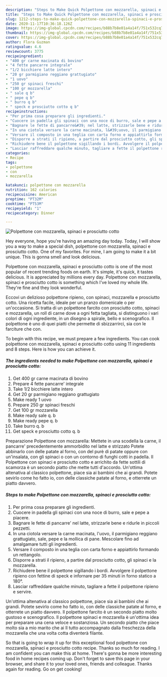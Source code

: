 ```yaml
---
description: "Steps to Make Quick Polpettone con mozzarella, spinaci e prosciutto cotto"
title: "Steps to Make Quick Polpettone con mozzarella, spinaci e prosciutto cotto"
slug: 1212-steps-to-make-quick-polpettone-con-mozzarella-spinaci-e-prosciutto-cotto
date: 2020-11-17T10:36:18.126Z
image: https://img-global.cpcdn.com/recipes/b88b7b8e01a4a14f/751x532cq70/polpettone-con-mozzarella-spinaci-e-prosciutto-cotto-recipe-main-photo.jpg
thumbnail: https://img-global.cpcdn.com/recipes/b88b7b8e01a4a14f/751x532cq70/polpettone-con-mozzarella-spinaci-e-prosciutto-cotto-recipe-main-photo.jpg
cover: https://img-global.cpcdn.com/recipes/b88b7b8e01a4a14f/751x532cq70/polpettone-con-mozzarella-spinaci-e-prosciutto-cotto-recipe-main-photo.jpg
author: Flora Guzman
ratingvalue: 4.6
reviewcount: 3775
recipeingredient:
- "400 gr carne macinata di bovino"
- "4 fette pancarre integrale"
- "1/2 bicchiere latte intero"
- "20 gr parmigiano reggiano grattugiato"
- "1 uovo"
- "250 gr spinaci freschi"
- "100 gr mozzarella"
- " sale q b"
- " pepe q b"
- " burro q b"
- " speck e prosciutto cotto q b"
recipeinstructions:
- "Per prima cosa preparare gli ingredienti."
- "Cuocere in padella gli spinaci con una noce di burro, sale e pepe a piacere."
- "Bagnare le fette di pancarre&#39; nel latte, strizzarle bene e ridurle in piccoli pezzetti."
- "In una ciotola versare la carne macinata, l&#39;uovo, il parmigiano reggiano grattugiato, sale, pepe e la mollica di pane. Mescolare fino ad amalgamare tutti gli ingredienti."
- "Versare il composto in una teglia con carta forno e appiattirlo formando un rettangolo."
- "Disporre a strati il ripieno, a partire dal prosciutto cotto, gli spinaci e la mozzarella."
- "Richiudere bene il polpettone sigillando i bordi. Avvolgere il polpettone ripieno con fettine di speck e infornare per 35 minuti in forno statico a 180°."
- "Lasciar raffreddare qualche minuto, tagliare a fette il polpettone ripieno e servire."
categories:
- Recipe
tags:
- polpettone
- con
- mozzarella

katakunci: polpettone con mozzarella 
nutrition: 162 calories
recipecuisine: American
preptime: "PT32M"
cooktime: "PT53M"
recipeyield: "1"
recipecategory: Dinner

---
```



![Polpettone con mozzarella, spinaci e prosciutto cotto](https://img-global.cpcdn.com/recipes/b88b7b8e01a4a14f/751x532cq70/polpettone-con-mozzarella-spinaci-e-prosciutto-cotto-recipe-main-photo.jpg)

Hey everyone, hope you're having an amazing day today. Today, I will show you a way to make a special dish, polpettone con mozzarella, spinaci e prosciutto cotto. One of my favorites. For mine, I am going to make it a bit unique. This is gonna smell and look delicious.

Polpettone con mozzarella, spinaci e prosciutto cotto is one of the most popular of recent trending foods on earth. It's simple, it's quick, it tastes delicious. It is appreciated by millions every day. Polpettone con mozzarella, spinaci e prosciutto cotto is something which I've loved my whole life. They're fine and they look wonderful.

Eccovi un delizioso polpettone ripieno, con spinaci, mozzarella e prosciutto cotto. Una ricetta facile, ideale per un pranzo domenicale o per un&#39;occasione. Si tratta di un polpettone farcito con prosciutto cotto, spinaci e mozzarella, un roll di carne dove a ogni fetta tagliata, si distinguono i vari colori di ogni ingrediente, in un disegno a spirale, bello e scenografico. Il polpettone è uno di quei piatti che permette di sbizzarrirci, sia con le farciture che con.


To begin with this recipe, we must prepare a few ingredients. You can cook polpettone con mozzarella, spinaci e prosciutto cotto using 11 ingredients and 8 steps. Here is how you can achieve it.

<!--inarticleads1-->

##### The ingredients needed to make Polpettone con mozzarella, spinaci e prosciutto cotto:

1. Get 400 gr carne macinata di bovino
1. Prepare 4 fette pancarre&#39; integrale
1. Take 1/2 bicchiere latte intero
1. Get 20 gr parmigiano reggiano grattugiato
1. Make ready 1 uovo
1. Prepare 250 gr spinaci freschi
1. Get 100 gr mozzarella
1. Make ready  sale q. b
1. Make ready  pepe q. b
1. Take  burro q. b
1. Get  speck e prosciutto cotto q. b


Preparazione Polpettone con mozzarella: Mettete in una scodella la carne, il pancarre&#39; precedentemente ammorbidito nel latte e strizzato Potete abbinarlo con delle patate al forno, con del purè di patate oppure con un&#39;insalata, con gli spinaci o con un contorno di funghi cotti in padella. Il Polpettone con spinaci e prosciutto cotto e arrichito da fette sottili di scamorza è un secondo piatto che mette tutti d&#39;accordo. Un&#39;ottima altenativa al classico polpettone, piace sia ai bambini che ai grandi. Potete sevirlo come ho fatto io, con delle classiche patate al forno, e otterrete un piatto davvero. 

<!--inarticleads2-->

##### Steps to make Polpettone con mozzarella, spinaci e prosciutto cotto:

1. Per prima cosa preparare gli ingredienti.
1. Cuocere in padella gli spinaci con una noce di burro, sale e pepe a piacere.
1. Bagnare le fette di pancarre&#39; nel latte, strizzarle bene e ridurle in piccoli pezzetti.
1. In una ciotola versare la carne macinata, l&#39;uovo, il parmigiano reggiano grattugiato, sale, pepe e la mollica di pane. Mescolare fino ad amalgamare tutti gli ingredienti.
1. Versare il composto in una teglia con carta forno e appiattirlo formando un rettangolo.
1. Disporre a strati il ripieno, a partire dal prosciutto cotto, gli spinaci e la mozzarella.
1. Richiudere bene il polpettone sigillando i bordi. Avvolgere il polpettone ripieno con fettine di speck e infornare per 35 minuti in forno statico a 180°.
1. Lasciar raffreddare qualche minuto, tagliare a fette il polpettone ripieno e servire.


Un&#39;ottima altenativa al classico polpettone, piace sia ai bambini che ai grandi. Potete sevirlo come ho fatto io, con delle classiche patate al forno, e otterrete un piatto davvero. Il polpettone farcito è un secondo piatto molto gustoso e scenografico. Il polpettone spinaci e mozzarella è un&#39;ottima idea per preparare una cena veloce e sostanziosa. Un secondo piatto che piace molto sia a mio marito che ai Il tutto accompagnato dalla freschezza della mozzarella che una volta cotta diventerà filante. 

So that is going to wrap it up for this exceptional food polpettone con mozzarella, spinaci e prosciutto cotto recipe. Thanks so much for reading. I am confident you can make this at home. There's gonna be more interesting food in home recipes coming up. Don't forget to save this page in your browser, and share it to your loved ones, friends and colleague. Thanks again for reading. Go on get cooking!

